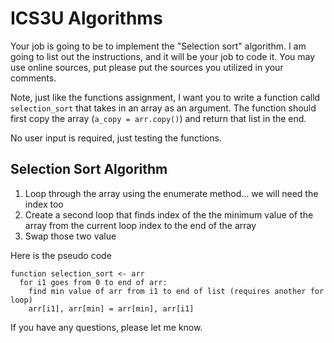 # ICS3U Algorithms

Your job is going to be to implement the "Selection sort" algorithm.
I am going to list out the instructions, and it will be your job to code it.
You may use online sources, put please put the sources you utilized in your comments.

Note, just like the functions assignment, I want you to write a function calld ```selection_sort``` that takes in an array as an argument.
The function should first copy the array (```a_copy = arr.copy()```) and return that list in the end.

No user input is required, just testing the functions.

## Selection Sort Algorithm
1. Loop through the array using the enumerate method... we will need the index too
2. Create a second loop that finds index of the the minimum value of the array from the current loop index to the end of the array
3. Swap those two value

Here is the pseudo code
```
function selection_sort <- arr 
  for i1 goes from 0 to end of arr:
    find min value of arr from i1 to end of list (requires another for loop)
    arr[i1], arr[min] = arr[min], arr[i1]

```

If you have any questions, please let me know.
